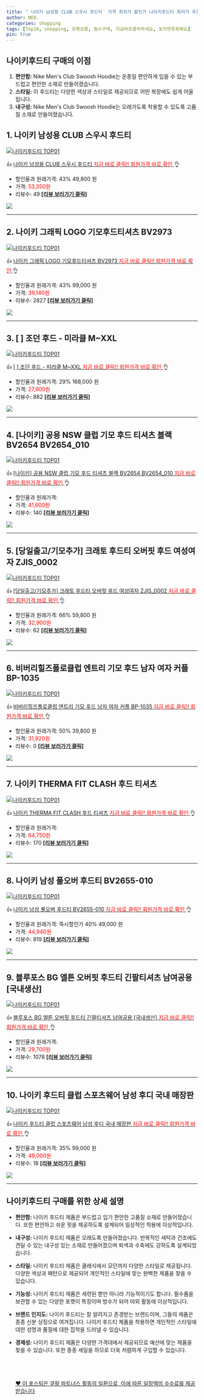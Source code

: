 ```yaml
---
title: " 나이키 남성용 CLUB 스우시 후드티  가격 최저가 할인가 나이키후드티 최저가 추천 제품 비교"
author: NEO.
categories: shopping
tags: [Top10, shopping, 유행상품, 필수구매, 지금바로클릭하세요, 놓치면후회해요]
pin: true
---
```

## 나이키후드티 구매의 이점
1. **편안함:** Nike Men's Club Swoosh Hoodie는 온종일 편안하게 입을 수 있는 부드럽고 편안한 소재로 만들어졌습니다.
2. **스타일:** 이 후드티는 다양한 색상과 스타일로 제공되므로 어떤 복장에도 쉽게 어울립니다.
3. **내구성:** Nike Men's Club Swoosh Hoodie는 오래가도록 착용할 수 있도록 고품질 소재로 만들어졌습니다.

   

## 1.  나이키 남성용 CLUB 스우시 후드티 

[![나이키후드티 TOP01](https://thumbnail8.coupangcdn.com/thumbnails/remote/490x490ex/image/rs_quotation_api/qmkykmgd/a2ecbc1874814859b8f8928a7d6b32ab.jpg)](https://link.coupang.com/re/AFFSDP?lptag=AF3617701&subid=GithubCoopas&pageKey=7735077796&traceid=V0-153&itemId=20795550140&vendorItemId=87865036010)


👍 [ 나이키 남성용 CLUB 스우시 후드티  <font color=red> 지금 바로 클릭!! 회원가격 바로 확인 </font> ](https://link.coupang.com/re/AFFSDP?lptag=AF3617701&subid=GithubCoopas&pageKey=7735077796&traceid=V0-153&itemId=20795550140&vendorItemId=87865036010) 👌 


- 할인율과 원래가격: 43%  49,800   원
- 가격: <span style='color:red'>53,350원</span>
- 리뷰수: 49  [**[리뷰 보러가기 클릭]**](https://link.coupang.com/re/AFFSDP?lptag=AF3617701&subid=GithubCoopas&pageKey=7735077796&traceid=V0-153&itemId=20795550140&vendorItemId=87865036010)

[![](/discount_price.png)](https://link.coupang.com/re/AFFSDP?lptag=AF3617701&subid=GithubCoopas&pageKey=7735077796&traceid=V0-153&itemId=20795550140&vendorItemId=87865036010)

---


   

## 2.  나이키 그래픽 LOGO 기모후드티셔츠 BV2973 

[![나이키후드티 TOP01](https://thumbnail10.coupangcdn.com/thumbnails/remote/490x490ex/image/vendor_inventory/9b6b/aaab6484da9aa3abb8c8d7f78f79ccd573208e23d0b19706640bd0447e68.jpg)](https://link.coupang.com/re/AFFSDP?lptag=AF3617701&subid=GithubCoopas&pageKey=7028385967&traceid=V0-153&itemId=17336386777&vendorItemId=87877714081)


👍 [ 나이키 그래픽 LOGO 기모후드티셔츠 BV2973  <font color=red> 지금 바로 클릭!! 회원가격 바로 확인 </font> ](https://link.coupang.com/re/AFFSDP?lptag=AF3617701&subid=GithubCoopas&pageKey=7028385967&traceid=V0-153&itemId=17336386777&vendorItemId=87877714081) 👌 


- 할인율과 원래가격: 43%  99,000   원
- 가격: <span style='color:red'>39,140원</span>
- 리뷰수: 2827  [**[리뷰 보러가기 클릭]**](https://link.coupang.com/re/AFFSDP?lptag=AF3617701&subid=GithubCoopas&pageKey=7028385967&traceid=V0-153&itemId=17336386777&vendorItemId=87877714081)

[![](/discount_price.png)](https://link.coupang.com/re/AFFSDP?lptag=AF3617701&subid=GithubCoopas&pageKey=7028385967&traceid=V0-153&itemId=17336386777&vendorItemId=87877714081)

---


   

## 3.  [ ] 조던 후드 - 미라클 M~XXL 

[![나이키후드티 TOP01](https://thumbnail10.coupangcdn.com/thumbnails/remote/490x490ex/image/vendor_inventory/12f3/92b5a96f8b6bcd4a8bb552c6812a4cd1813438f70518b5d14f68c6af8631.png)](https://link.coupang.com/re/AFFSDP?lptag=AF3617701&subid=GithubCoopas&pageKey=7602420162&traceid=V0-153&itemId=20114334795&vendorItemId=87870707542)


👍 [ [ ] 조던 후드 - 미라클 M~XXL  <font color=red> 지금 바로 클릭!! 회원가격 바로 확인 </font> ](https://link.coupang.com/re/AFFSDP?lptag=AF3617701&subid=GithubCoopas&pageKey=7602420162&traceid=V0-153&itemId=20114334795&vendorItemId=87870707542) 👌 


- 할인율과 원래가격: 29%  168,000   원
- 가격: <span style='color:red'>27,900원</span>
- 리뷰수: 882  [**[리뷰 보러가기 클릭]**](https://link.coupang.com/re/AFFSDP?lptag=AF3617701&subid=GithubCoopas&pageKey=7602420162&traceid=V0-153&itemId=20114334795&vendorItemId=87870707542)

[![](/discount_price.png)](https://link.coupang.com/re/AFFSDP?lptag=AF3617701&subid=GithubCoopas&pageKey=7602420162&traceid=V0-153&itemId=20114334795&vendorItemId=87870707542)

---


   

## 4.  [나이키] 공용 NSW 클럽 기모 후드 티셔츠 블랙 BV2654 BV2654_010 

[![나이키후드티 TOP01](https://thumbnail10.coupangcdn.com/thumbnails/remote/490x490ex/image/vendor_inventory/955d/7f366deb11e3a679fe848d9ab06501e5b38edf17b72d4ca8555e4c148246.jpg)](https://link.coupang.com/re/AFFSDP?lptag=AF3617701&subid=GithubCoopas&pageKey=6217025532&traceid=V0-153&itemId=12421682996&vendorItemId=87296613654)


👍 [ [나이키] 공용 NSW 클럽 기모 후드 티셔츠 블랙 BV2654 BV2654_010  <font color=red> 지금 바로 클릭!! 회원가격 바로 확인 </font> ](https://link.coupang.com/re/AFFSDP?lptag=AF3617701&subid=GithubCoopas&pageKey=6217025532&traceid=V0-153&itemId=12421682996&vendorItemId=87296613654) 👌 


- 할인율과 원래가격: 
- 가격: <span style='color:red'>41,600원</span>
- 리뷰수: 140  [**[리뷰 보러가기 클릭]**](https://link.coupang.com/re/AFFSDP?lptag=AF3617701&subid=GithubCoopas&pageKey=6217025532&traceid=V0-153&itemId=12421682996&vendorItemId=87296613654)

[![](/discount_price.png)](https://link.coupang.com/re/AFFSDP?lptag=AF3617701&subid=GithubCoopas&pageKey=6217025532&traceid=V0-153&itemId=12421682996&vendorItemId=87296613654)

---


   

## 5.  [당일출고/기모추가] 크래토 후드티 오버핏 후드 여성여자 ZJIS_0002 

[![나이키후드티 TOP01](https://thumbnail9.coupangcdn.com/thumbnails/remote/490x490ex/image/vendor_inventory/e64f/07e670ec284457b7f51946bd704589f48925b859393662ae6e8a641040de.jpg)](https://link.coupang.com/re/AFFSDP?lptag=AF3617701&subid=GithubCoopas&pageKey=7668753187&traceid=V0-153&itemId=20451588329&vendorItemId=87531833715)


👍 [ [당일출고/기모추가] 크래토 후드티 오버핏 후드 여성여자 ZJIS_0002  <font color=red> 지금 바로 클릭!! 회원가격 바로 확인 </font> ](https://link.coupang.com/re/AFFSDP?lptag=AF3617701&subid=GithubCoopas&pageKey=7668753187&traceid=V0-153&itemId=20451588329&vendorItemId=87531833715) 👌 


- 할인율과 원래가격: 66%  59,800   원
- 가격: <span style='color:red'>32,900원</span>
- 리뷰수: 62  [**[리뷰 보러가기 클릭]**](https://link.coupang.com/re/AFFSDP?lptag=AF3617701&subid=GithubCoopas&pageKey=7668753187&traceid=V0-153&itemId=20451588329&vendorItemId=87531833715)

[![](/discount_price.png)](https://link.coupang.com/re/AFFSDP?lptag=AF3617701&subid=GithubCoopas&pageKey=7668753187&traceid=V0-153&itemId=20451588329&vendorItemId=87531833715)

---


   

## 6.  비버리힐즈폴로클럽 엔트리 기모 후드 남자 여자 커플 BP-1035 

[![나이키후드티 TOP01](https://thumbnail7.coupangcdn.com/thumbnails/remote/490x490ex/image/vendor_inventory/6cef/8b0358af6199ca876be72b81e08a094f987fb64f5aef2794ea2836304f92.jpg)](https://link.coupang.com/re/AFFSDP?lptag=AF3617701&subid=GithubCoopas&pageKey=7714183570&traceid=V0-153&itemId=20686102811&vendorItemId=87757901540)


👍 [ 비버리힐즈폴로클럽 엔트리 기모 후드 남자 여자 커플 BP-1035  <font color=red> 지금 바로 클릭!! 회원가격 바로 확인 </font> ](https://link.coupang.com/re/AFFSDP?lptag=AF3617701&subid=GithubCoopas&pageKey=7714183570&traceid=V0-153&itemId=20686102811&vendorItemId=87757901540) 👌 


- 할인율과 원래가격: 50%  39,800   원
- 가격: <span style='color:red'>31,920원</span>
- 리뷰수: 0  [**[리뷰 보러가기 클릭]**](https://link.coupang.com/re/AFFSDP?lptag=AF3617701&subid=GithubCoopas&pageKey=7714183570&traceid=V0-153&itemId=20686102811&vendorItemId=87757901540)

[![](/discount_price.png)](https://link.coupang.com/re/AFFSDP?lptag=AF3617701&subid=GithubCoopas&pageKey=7714183570&traceid=V0-153&itemId=20686102811&vendorItemId=87757901540)

---


   

## 7.  나이키 THERMA FIT CLASH 후드 티셔츠 

[![나이키후드티 TOP01](https://thumbnail6.coupangcdn.com/thumbnails/remote/490x490ex/image/rs_quotation_api/dpbjensp/2f1473d076a64dc38c9cb64019335ba1.jpg)](https://link.coupang.com/re/AFFSDP?lptag=AF3617701&subid=GithubCoopas&pageKey=7835276468&traceid=V0-153&itemId=21318096507&vendorItemId=88377503277)


👍 [ 나이키 THERMA FIT CLASH 후드 티셔츠  <font color=red> 지금 바로 클릭!! 회원가격 바로 확인 </font> ](https://link.coupang.com/re/AFFSDP?lptag=AF3617701&subid=GithubCoopas&pageKey=7835276468&traceid=V0-153&itemId=21318096507&vendorItemId=88377503277) 👌 


- 할인율과 원래가격: 
- 가격: <span style='color:red'>64,750원</span>
- 리뷰수: 170  [**[리뷰 보러가기 클릭]**](https://link.coupang.com/re/AFFSDP?lptag=AF3617701&subid=GithubCoopas&pageKey=7835276468&traceid=V0-153&itemId=21318096507&vendorItemId=88377503277)

[![](/discount_price.png)](https://link.coupang.com/re/AFFSDP?lptag=AF3617701&subid=GithubCoopas&pageKey=7835276468&traceid=V0-153&itemId=21318096507&vendorItemId=88377503277)

---


   

## 8.  나이키 남성 풀오버 후드티 BV2655-010 

[![나이키후드티 TOP01](https://thumbnail8.coupangcdn.com/thumbnails/remote/490x490ex/image/vendor_inventory/613e/5fda4cb88a2ff46b7ad9929a1e0131e55434e6d58a1d976ff654e9ad462e.JPG)](https://link.coupang.com/re/AFFSDP?lptag=AF3617701&subid=GithubCoopas&pageKey=6699829740&traceid=V0-153&itemId=15514358674&vendorItemId=82733644655)


👍 [ 나이키 남성 풀오버 후드티 BV2655-010  <font color=red> 지금 바로 클릭!! 회원가격 바로 확인 </font> ](https://link.coupang.com/re/AFFSDP?lptag=AF3617701&subid=GithubCoopas&pageKey=6699829740&traceid=V0-153&itemId=15514358674&vendorItemId=82733644655) 👌 


- 할인율과 원래가격: 즉시할인가 40%  49,000   원
- 가격: <span style='color:red'>44,940원</span>
- 리뷰수: 819  [**[리뷰 보러가기 클릭]**](https://link.coupang.com/re/AFFSDP?lptag=AF3617701&subid=GithubCoopas&pageKey=6699829740&traceid=V0-153&itemId=15514358674&vendorItemId=82733644655)

[![](/discount_price.png)](https://link.coupang.com/re/AFFSDP?lptag=AF3617701&subid=GithubCoopas&pageKey=6699829740&traceid=V0-153&itemId=15514358674&vendorItemId=82733644655)

---


   

## 9.  블루포스 BG 엘튼 오버핏 후드티 긴팔티셔츠 남여공용 [국내생산] 

[![나이키후드티 TOP01](https://thumbnail7.coupangcdn.com/thumbnails/remote/490x490ex/image/vendor_inventory/4110/46081f16164960c6dd9a51af013203e4e59e69669d46bc89be2126ce893b.jpg)](https://link.coupang.com/re/AFFSDP?lptag=AF3617701&subid=GithubCoopas&pageKey=7522924766&traceid=V0-153&itemId=19734694926&vendorItemId=72357345667)


👍 [ 블루포스 BG 엘튼 오버핏 후드티 긴팔티셔츠 남여공용 [국내생산]  <font color=red> 지금 바로 클릭!! 회원가격 바로 확인 </font> ](https://link.coupang.com/re/AFFSDP?lptag=AF3617701&subid=GithubCoopas&pageKey=7522924766&traceid=V0-153&itemId=19734694926&vendorItemId=72357345667) 👌 


- 할인율과 원래가격: 
- 가격: <span style='color:red'>29,700원</span>
- 리뷰수: 1078  [**[리뷰 보러가기 클릭]**](https://link.coupang.com/re/AFFSDP?lptag=AF3617701&subid=GithubCoopas&pageKey=7522924766&traceid=V0-153&itemId=19734694926&vendorItemId=72357345667)

[![](/discount_price.png)](https://link.coupang.com/re/AFFSDP?lptag=AF3617701&subid=GithubCoopas&pageKey=7522924766&traceid=V0-153&itemId=19734694926&vendorItemId=72357345667)

---


   

## 10.  나이키 후드티 클럽 스포츠웨어 남성 후디 국내 매장판 

[![나이키후드티 TOP01](https://thumbnail7.coupangcdn.com/thumbnails/remote/490x490ex/image/vendor_inventory/840f/57668c412be4ccb0d7a079f2c28456de90b80f659c75701ef662222ce5b0.png)](https://link.coupang.com/re/AFFSDP?lptag=AF3617701&subid=GithubCoopas&pageKey=7892430859&traceid=V0-153&itemId=21611440365&vendorItemId=88662674660)


👍 [ 나이키 후드티 클럽 스포츠웨어 남성 후디 국내 매장판  <font color=red> 지금 바로 클릭!! 회원가격 바로 확인 </font> ](https://link.coupang.com/re/AFFSDP?lptag=AF3617701&subid=GithubCoopas&pageKey=7892430859&traceid=V0-153&itemId=21611440365&vendorItemId=88662674660) 👌 


- 할인율과 원래가격: 35%  99,000   원
- 가격: <span style='color:red'>49,000원</span>
- 리뷰수: 18  [**[리뷰 보러가기 클릭]**](https://link.coupang.com/re/AFFSDP?lptag=AF3617701&subid=GithubCoopas&pageKey=7892430859&traceid=V0-153&itemId=21611440365&vendorItemId=88662674660)

[![](/discount_price.png)](https://link.coupang.com/re/AFFSDP?lptag=AF3617701&subid=GithubCoopas&pageKey=7892430859&traceid=V0-153&itemId=21611440365&vendorItemId=88662674660)

---
## 나이키후드티 구매를 위한 상세 설명
* **편안함:** 나이키 후드티 제품은 부드럽고 입기 편안한 고품질 소재로 만들어졌습니다. 또한 편안하고 쉬운 핏을 제공하도록 설계되어 일상적인 착용에 이상적입니다.


* **내구성:** 나이키 후드티 제품은 오래도록 만들어졌습니다. 반복적인 세탁과 건조에도 견딜 수 있는 내구성 있는 소재로 만들어졌으며 퇴색과 수축에도 강하도록 설계되었습니다.


* **스타일:** 나이키 후드티 제품은 클래식에서 모던까지 다양한 스타일로 제공됩니다. 다양한 색상과 패턴으로 제공되어 개인적인 스타일에 맞는 완벽한 제품을 찾을 수 있습니다.


* **기능성:** 나이키 후드티 제품은 세련된 뿐만 아니라 기능적이기도 합니다. 필수품을 보관할 수 있는 다양한 포켓이 특징이며 방수가 되어 야외 활동에 이상적입니다.


* **브랜드 인지도:** 나이키 후드티는 잘 알려지고 존경받는 브랜드이며, 그들의 제품은 종종 신분 상징으로 여겨집니다. 나이키 후드티 제품을 착용하면 개인적인 스타일에 대한 성명과 품질에 대한 집착을 드러낼 수 있습니다.


* **경제성:** 나이키 후드티 제품은 다양한 가격대에서 제공되므로 예산에 맞는 제품을 찾을 수 있습니다. 또한 종종 세일을 하므로 더욱 저렴하게 구입할 수 있습니다.<br><br><br><br><br> [ ❤  이 포스팅은 쿠팡 파트너스 활동의 일환으로, 이에 따른 일정액의 수수료를 제공받습니다](https://link.coupang.com/a/bcEFyh)